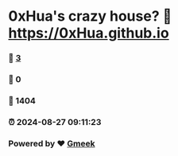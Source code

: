 # 0xHua's crazy house? :link: https://0xHua.github.io 
### :page_facing_up: [3](https://0xHua.github.io/tag.html) 
### :speech_balloon: 0 
### :hibiscus: 1404 
### :alarm_clock: 2024-08-27 09:11:23 
### Powered by :heart: [Gmeek](https://github.com/Meekdai/Gmeek)
